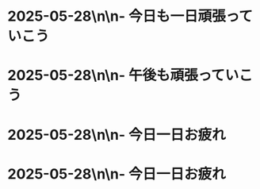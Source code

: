# 2025-05-28\n\n- 今日も一日頑張っていこう
# 2025-05-28\n\n- 午後も頑張っていこう
# 2025-05-28\n\n- 今日一日お疲れ
# 2025-05-28\n\n- 今日一日お疲れ
